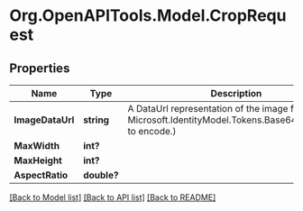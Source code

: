 # Org.OpenAPITools.Model.CropRequest

## Properties

Name | Type | Description | Notes
------------ | ------------- | ------------- | -------------
**ImageDataUrl** | **string** | A DataUrl representation of the image file (Use Microsoft.IdentityModel.Tokens.Base64UrlEncoder to encode.) | 
**MaxWidth** | **int?** |  | [optional] 
**MaxHeight** | **int?** |  | [optional] 
**AspectRatio** | **double?** |  | [optional] 

[[Back to Model list]](../README.md#documentation-for-models) [[Back to API list]](../README.md#documentation-for-api-endpoints) [[Back to README]](../README.md)

